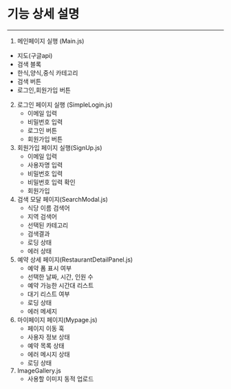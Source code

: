 # 기능 상세 설명
---
1. 메인페이지 실행 (Main.js)
  * 지도(구글api)
  * 검색 블록
  * 한식,양식,중식 카테고리
  * 검색 버튼
  * 로그인,회원가입 버튼
2. 로그인 페이지 실행 (SimpleLogin.js)
   * 이메일 입력
   * 비밀번호 입력
   * 로그인 버튼
   * 회원가입 버튼
4. 회원가입 페이지 실행(SignUp.js)
   * 이메일 입력
   * 사용자명 입력
   * 비밀번호 입력
   * 비밀번호 입력 확인
   * 회원가입
5. 검색 모달 페이지(SearchModal.js)
   * 식당 이름 검색어
   * 지역 검색어
   * 선택된 카테고리
   * 검색결과
   * 로딩 상태
   * 에러 상태
6. 예약 상세 페이지(RestaurantDetailPanel.js)
   * 예약 폼 표시 여부
   * 선택한 날짜, 시간, 인원 수
   * 예약 가능한 시간대 리스트
   * 대기 리스트 여부
   * 로딩 상태
   * 에러 메세지
7. 마이페이지 페이지(Mypage.js)
   * 페이지 이동 훅
   * 사용자 정보 상태
   * 예약 목록 상태
   * 에러 메시지 상태
   * 로딩 상태
8. ImageGallery.js
   * 사용할 이미지 동적 업로드
